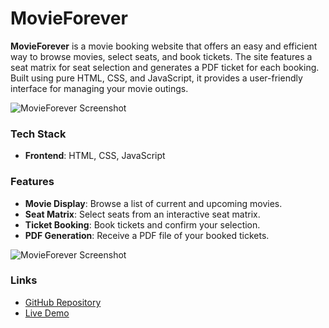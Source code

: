 # MovieForever

**MovieForever** is a movie booking website that offers an easy and efficient way to browse movies, select seats, and book tickets. The site features a seat matrix for seat selection and generates a PDF ticket for each booking. Built using pure HTML, CSS, and JavaScript, it provides a user-friendly interface for managing your movie outings.

![MovieForever Screenshot](https://myqgvtknkeilmcxriqhc.supabase.co/storage/v1/object/public/Pics/Screenshot%202024-07-23%20205220.png)

### Tech Stack

- **Frontend**: HTML, CSS, JavaScript

### Features

- **Movie Display**: Browse a list of current and upcoming movies.
- **Seat Matrix**: Select seats from an interactive seat matrix.
- **Ticket Booking**: Book tickets and confirm your selection.
- **PDF Generation**: Receive a PDF file of your booked tickets.

![MovieForever Screenshot](https://myqgvtknkeilmcxriqhc.supabase.co/storage/v1/object/public/Pics/Screenshot%202024-07-23%20204553.png)

### Links

- [GitHub Repository](your-github-link)
- [Live Demo](your-live-demo-link)
